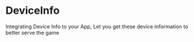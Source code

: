 # DeviceInfo
Integrating Device Info to your App, Let you get these device information to better serve the game
